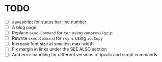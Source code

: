 # TODO

- [ ] Javascript for status bar line number
- [ ] A blog page
- [ ] Replace `exec.Command` for `tar` using `compress/gzip`
- [ ] Rewrite `exec.Command` for `rsync` using `io.Copy`
- [ ] Increase font size at smallest max-width
- [ ] Fix margin in links under the SEE ALSO section
- [ ] Add error handling for different versions of ipcalc and script commands
